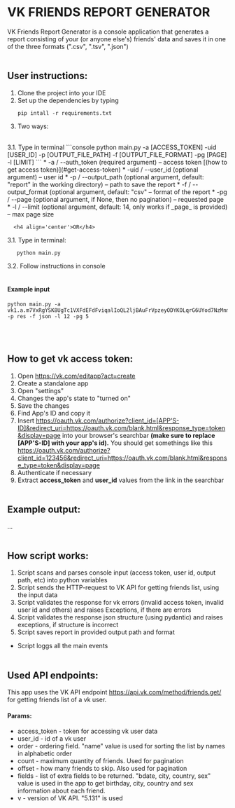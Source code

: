 # VK FRIENDS REPORT GENERATOR
VK Friends Report Generator is a console application that generates a report consisting of your (or anyone else's) friends' data and saves it in one of the three formats (".csv", ".tsv", ".json")
<br/><br/>

## User instructions:
1. Clone the project into your IDE
2. Set up the dependencies by typing
   ```console
   pip intall -r requirements.txt
   ```
3. Two ways:
<br/>
   3.1. Type in terminal
     ```console
     python main.py -a [ACCESS_TOKEN] -uid [USER_ID] -p [OUTPUT_FILE_PATH] -f [OUTPUT_FILE_FORMAT] -pg [PAGE] -l [LIMIT]
     ```
      * -a / --auth_token (required argument) – access token [(how to get access token)](#get-access-token)
      * -uid / --user_id (optional argument) – user id
      * -p / --output_path (optional argument, default: "report" in the working directory) – path to save the report
      * -f / --output_format (optional argument, default: "csv" – format of the report
      * -pg / --page (optional argument, if None, then no pagination) – requested page
      * -l / --limit (optional argument, default: 14, only works if _page_ is provided) – max page size
   
      <h4 align='center'>OR</h4>
   
   3.1. Type in terminal:
   ```console
      python main.py   
   ```      
   3.2. Follow instructions in console
<br/><br/>

  #### Example input
  ```console
  python main.py -a vk1.a.m7VxRgYSK8UgTc1VXFdEFdFviqalIoQL2ljBAuFrVpzeyODYKOLqrG6UYod7NzMnmqYcFzv4RY2rZwiHY5X6WEyJg32v7Xo2QNae8lJgiuOgSAOzuGng8Az77eDfSRJvlQZrddlFFusfJVzCVQotvzV5vpjjRPju1VMWIzGdH8qRr_PxPe9mXP3k672Wwaqtugru2kZb67WTgt9PUD8DqQ -p res -f json -l 12 -pg 5
  ```   
<br/><br/>

## How to get vk access token: <a name='get-access-token'></a>
1. Open https://vk.com/editapp?act=create
2. Create a standalone app
3. Open "settings"
4. Changes the app's state to "turned on"
5. Save the changes
6. Find App's ID and copy it
7. Insert https://oauth.vk.com/authorize?client_id=[APP'S-ID]&redirect_uri=https://oauth.vk.com/blank.html&response_type=token&display=page into your browser's searchbar __(make sure to replace [APP'S-ID] with your app's id).__
   You should get somethings like this https://oauth.vk.com/authorize?client_id=123456&redirect_uri=https://oauth.vk.com/blank.html&response_type=token&display=page
8. Authenticate if necessary
9. Extract __access_token__ and __user_id__ values from the link in the searchbar
<br/><br/>

## Example output:
...
<br/><br/>

## How script works:
1. Script scans and parses console input (access token, user id, output path, etc) into python variables
2. Script sends the HTTP-request to VK API for getting friends list, using the input data
3. Script validates the response for vk errors (invalid access token, invalid user id and others) and  raises Exceptions, if there are errors
4. Script validates the response json structure (using pydantic) and raises exceptions, if structure is incorrect
5. Script saves report in provided output path and format
* Script loggs all the main events
<br/><br/>

## Used API endpoints:
This app uses the VK API endpoint https://api.vk.com/method/friends.get/ for getting friends list of a vk user.
#### Params:
 * access_token - token for accessing vk user data
 * user_id - id of a vk user
 * order - ordering field. "name" value is used for sorting the list by names in alphabetic order
 * count - maximum quantity of friends. Used for pagination
 * offset - how many friends to skip. Also used for pagination
 * fields - list of extra fields to be returned. "bdate, city, country, sex" value is used in the app to get birthday, city, country and sex information about each friend.
 * v - version of VK API. "5.131" is used

